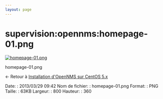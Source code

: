 ```yaml
---
layout: page
---
```


supervision:opennms:homepage-01.png
===================================

[![homepage-01.png](../..//assets/media/supervision/opennms/homepage-01.png@cache=&w=800&h=360 "homepage-01.png")](../..//assets/media/supervision/opennms/homepage-01.png@cache= "Afficher le fichier original")

homepage-01.png

← Retour à [Installation d'OpenNMS sur CentOS
5.x](../../../opennms/install-on-centos.html "opennms:install-on-centos")

Date:
:   2013/03/29 09:42
Nom de fichier:
:   homepage-01.png
Format:
:   PNG
Taille:
:   63KB
Largeur:
:   800
Hauteur:
:   360

